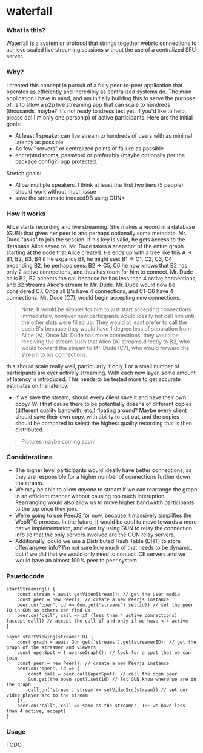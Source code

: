 # waterfall

### What is this?
Waterfall is a system or protocol that strings together webrtc connections to achieve scaled live streaming sessions without the use of a centralized SFU server. 

### Why?
I created this concept in pursuit of a fully peer-to-peer application that operates as efficiently and incredibly as centralized systems do. The main application I have in mind, and am initially building this to serve the purpose of, is to allow a p2p live streaming app that can scale to hundreds (thousands, maybe? it's not ready to stress test yet. If you'd like to help, please do! I'm only one person:p) of active participants. Here are the initial goals:
- At least 1 speaker can live stream to hundreds of users with as minimal latency as possible
- As few "servers" or centralized points of failure as possible
- encrypted rooms, password or preferably (maybe optionally per the package config?) pgp protected.  

Stretch goals:
- Allow multiple speakers. I think at least the first two tiers (5 people) should work without much issue
- save the streams to indexedDB using GUN*

### How it works
Alice starts recording and live streaming. She makes a record in a database (GUN) that gives her peer id and perhaps optionally some metadata.
Mr. Dude "asks" to join the session. If his key is valid, he gets access to the database Alice saved to.
Mr. Dude takes a snapshot of the entire graph starting at the node that Alice created.
He ends up with a tree like this
A -> B1, B2, B3, B4
if he expands B1, he might see:
B1 -> C1, C2, C3, C4
expanding B2, he perhaps sees:
B2 -> C5, C6
he now knows that B2 has only 2 active connections, and thus has room for him to connect.
Mr. Dude calls B2, B2 accepts the call because he has less than 4 active connections, and B2 streams Alice's stream to Mr. Dude. Mr. Dude would now be considered C7. Once all B's have 4 connections, and C1-C6 have 4 connections, Mr. Dude (C7), would begin accepting new connections. 
> Note: It would be simpler for him to just start accepting connections immediately, however new participants would ideally not call him until the other slots were filled up. They would at least prefer to call the open B's because they would have 1 degree less of separation from Alice (A).
Once Mr. Dude has more connections, they would be receiving the stream such that Alice (A) streams directly to B2, who would forward the stream to Mr. Dude (C7), who would forward the stream to his connections.

this should scale really well, particularly if only 1 or a small number of participants are ever actively streaming.
With each new layer, some amount of latency is introduced. This needs to be tested more to get accurate estimates on the latency.


* If we save the stream, should every client save it and have their own copy? Will that cause there to be potentially dozens of different copies (different quality bandwith, etc.) floating around? Maybe every client should save their own copy, with ability to opt out, and the copies should be compared to select the highest quality recording that is then distributed. 

> Pictures maybe coming soon! 

### Considerations
- The higher level participants would ideally have better connections, as they are responsible for a higher number of connections further down the stream.
- We may be able to allow _anyone_ to stream if we can rearrange the graph in an efficient manner without causing too much interuption. Rearranging would also allow us to move higher bandwidth participants to the top once they join.
- We're going to use PeerJS for now, because it massively simplifies the WebRTC process. In the future, it would be cool to move towards a more native implementation, and even try using GUN to relay the connection info so that the only servers involved are the GUN relay servers. 
- Additionally, could we use a Distributed Hash Table (DHT) to store offer/answer info? I'm not sure how much of that needs to be dynamic, but if we did that we would only need to contact ICE servers and we would have an almost 100% peer to peer system.

### Psuedocode
```
startStreaming() {
    const stream = await getVideoStream(); // get the user media 
    const peer = new Peer(); // create a new Peerjs instance
    peer.on('open', id => Gun.get('streams').set(id)) // set the peer ID in GUN so others can find us
    peer.on('call', call => if (less than 4 active connections) {accept call}) // accept the call if and only if we have < 4 active
}
```
```
async startViewing(streamerID) {
    const graph = await Gun.get('streams').get(streamerID); // get the graph of the streamer and viewers
    const openSpot = traverseGraph(); // look for a spot that we can join
    const peer = new Peer(); // create a new Peerjs instance
    peer.on('open', id => {
        const call = peer.call(openSpot); // call the open peer
        Gun.get(the open spot).set(id) // let GUN know where we are in the graph
        call.on('stream', stream => setVideoSrc(stream)) // set our video player src to the stream
    });
    peer.on('call', call => same as the streamer, IFF we have less than 4 active, accept)
}
```

### Usage
TODO
